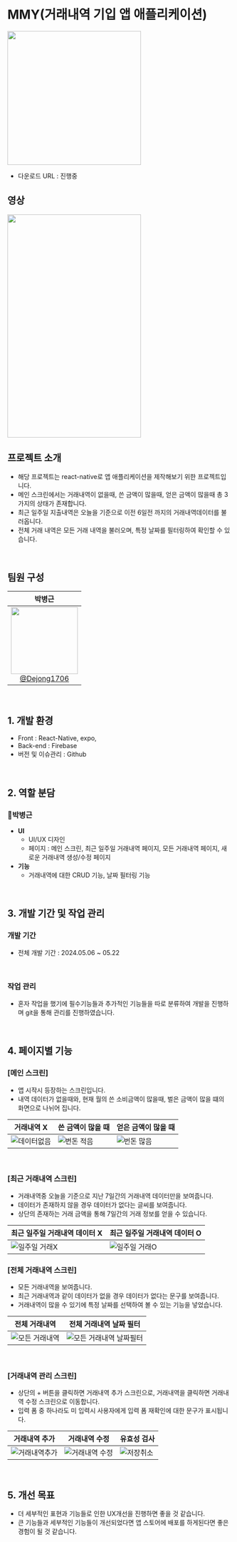 # MMY(거래내역 기입 앱 애플리케이션)

<img src="https://github.com/Team-Cares/Web_Chatting/assets/75114974/671c01df-6485-4003-8bc4-e8e4955d0b99" width="300" height="300"/>

- 다운로드 URL : 진행중

## 영상
<img src="https://github.com/Team-Cares/Web_Chatting/assets/75114974/9d367918-2b69-4a78-b3ba-97facc7c511e" width="300" height="500">

<br>

## 프로젝트 소개

- 해당 프로젝트는 react-native로 앱 애플리케이션을 제작해보기 위한 프로젝트입니다.
- 메인 스크린에서는 거래내역이 없을때, 쓴 금액이 많을때, 얻은 금액이 많을때 총 3가지의 상태가 존재합니다.
- 최근 일주일 지출내역은 오늘을 기준으로 이전 6일전 까지의 거래내역데이터를 불러옵니다.
- 전체 거래 내역은 모든 거래 내역을 불러오며, 특정 날짜를 필터링하여 확인할 수 있습니다.

<br>

## 팀원 구성

<div align="center">

| **박병근** |
| :------: |
| [<img src="https://github.com/Dejong1706/MyBlog/assets/75114974/dc9fa281-1359-4c2c-866b-f426b258ee0a" height=150 width=150> <br/> @Dejong1706](https://github.com/Dejong1706) |
</div>

<br>

## 1. 개발 환경

- Front : React-Native, expo, 
- Back-end : Firebase
- 버전 및 이슈관리 : Github
 
<br>

## 2. 역할 분담

### 🍊박병근

- **UI**
    - UI/UX 디자인
    - 페이지 : 메인 스크린, 최근 일주일 거래내역 페이지, 모든 거래내역 페이지, 새로운 거래내역 생성/수정 페이지
- **기능**
    - 거래내역에 대한 CRUD 기능, 날짜 필터링 기능

<br>

## 3. 개발 기간 및 작업 관리

### 개발 기간

- 전체 개발 기간 : 2024.05.06 ~ 05.22

<br>

### 작업 관리

- 혼자 작업을 했기에 필수기능들과 추가적인 기능들을 따로 분류하여 개발을 진행하며 git을 통해 관리를 진행하였습니다.

<br>

## 4. 페이지별 기능

### [메인 스크린]
- 앱 시작시 등장하는 스크린입니다.
- 내역 데이터가 없을때와, 현재 월의 쓴 소비금액이 많을때, 벌은 금액이 많을 떄의 화면으로 나뉘어 집니다.

| 거래내역 X | 쓴 금액이 많을 때| 얻은 금액이 많을 때|
|----------|----------|----------|
|![데이터없음](https://github.com/Team-Cares/Web_Chatting/assets/75114974/8272431a-9539-4a89-819c-54bd80ea7cc0)|![번돈 적음](https://github.com/Team-Cares/Web_Chatting/assets/75114974/90142958-d2a0-4629-8102-9f1b9b868d46)|![번돈 많음](https://github.com/Team-Cares/Web_Chatting/assets/75114974/7868af0f-8469-44b0-9501-6963c3df69a3)|

<br>

### [최근 거래내역 스크린]
- 거래내역중 오늘을 기준으로 지난 7일간의 거래내역 데이터만을 보여줍니다.
- 데이터가 존재하지 않을 경우 데이터가 없다는 글씨를 보여줍니다.
- 상단의 존재하는 거래 금액을 통해 7일간의 거래 정보를 얻을 수 있습니다.

| 최근 일주일 거래내역 데이터 X | 최근 일주일 거래내역 데이터 O |
|----------|----------|
|![일주일 거래X](https://github.com/Team-Cares/Web_Chatting/assets/75114974/ad7f00b2-1d57-470a-bb38-3a40d3e59da3)|![일주일 거래O](https://github.com/Team-Cares/Web_Chatting/assets/75114974/ca6b1927-8c23-48ed-8484-50ea7ec55d75)|

### [전체 거래내역 스크린]
- 모든 거래내역을 보여줍니다.
- 최근 거래내역과 같이 데이터가 없을 경우 데이터가 없다는 문구를 보여줍니다.
- 거래내역이 많을 수 있기에 특정 날짜를 선택하여 볼 수 있는 기능을 넣었습니다.

| 전체 거래내역 | 전체 거래내역 날짜 필터 |
|----------|----------|
|![모든 거래내역](https://github.com/Team-Cares/Web_Chatting/assets/75114974/a9b208ce-dc2d-4773-857e-805391de6adb)|![모든 거래내역 날짜필터](https://github.com/Team-Cares/Web_Chatting/assets/75114974/0e57f23c-1c7f-4f96-8f38-7dff4bee8794)|

<br>

### [거래내역 관리 스크린]
- 상단의 + 버튼을 클릭하면 거래내역 추가 스크린으로, 거래내역을 클릭하면 거래내역 수정 스크린으로 이동합니다.
- 입력 폼 중 하나라도 미 입력시 사용자에게 입력 폼 재확인에 대한 문구가 표시됩니다.

| 거래내역 추가 | 거래내역 수정 | 유효성 검사 |
|----------|----------|----------|
|![거래내역추가](https://github.com/Team-Cares/Web_Chatting/assets/75114974/c57c25ba-3489-4305-b7b6-fc0e26967223)|![거래내역 수정](https://github.com/Team-Cares/Web_Chatting/assets/75114974/ff33f0bc-81bc-48c3-9e49-6eb694479ca7)|![저장취소](https://github.com/Team-Cares/Web_Chatting/assets/75114974/45572f9f-8f69-46a0-9cac-46103f6c82ae)|

<br>

## 5. 개선 목표

- 더 세부적인 표현과 기능들로 인한 UX개선을 진행하면 좋을 것 같습니다.
- 큰 기능들과 세부적인 기능들이 개선되었다면 앱 스토어에 배포를 하게된다면 좋은 경험이 될 것 같습니다.
    



